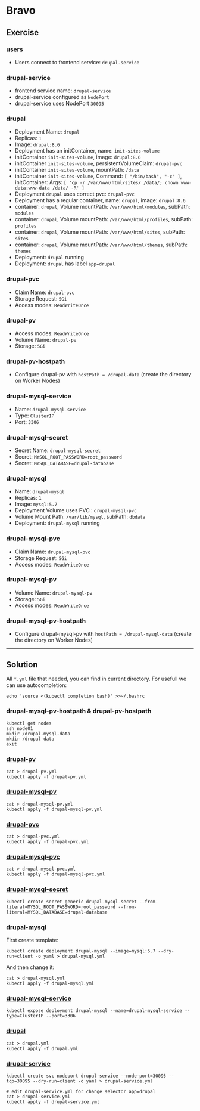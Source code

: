 # Bravo

## Exercise

### users
* Users connect to frontend service: `drupal-service`

### drupal-service
* frontend service name: `drupal-service`
* drupal-service configured as `NodePort`
* drupal-service uses NodePort `30095`

### drupal
* Deployment Name: `drupal`
* Replicas: `1`
* Image: `drupal:8.6`
* Deployment has an initContainer, name: `init-sites-volume`
* initContainer `init-sites-volume`, image: `drupal:8.6`
* initContainer `init-sites-volume`, persistentVolumeClaim: `drupal-pvc`
* initContainer `init-sites-volume`, mountPath: `/data`
* initContainer `init-sites-volume`, Command: `[ "/bin/bash", "-c" ]`, initContainer: Args: `[ 'cp -r /var/www/html/sites/ /data/; chown www-data:www-data /data/ -R' ]`
* Deployment `drupal` uses correct pvc: `drupal-pvc`
* Deployment has a regular container, name: `drupal`, image: `drupal:8.6`
* container: `drupal`, Volume mountPath: `/var/www/html/modules`, subPath: `modules`
* container: `drupal`, Volume mountPath: `/var/www/html/profiles`, subPath: `profiles`
* container: `drupal`, Volume mountPath: `/var/www/html/sites`, subPath: `sites`
* container: `drupal`, Volume mountPath: `/var/www/html/themes`, subPath: `themes`
* Deployment: `drupal` running
* Deployment: `drupal` has label `app=drupal`

### drupal-pvc
* Claim Name: `drupal-pvc`
* Storage Request: `5Gi`
* Access modes: `ReadWriteOnce`

### drupal-pv
* Access modes: `ReadWriteOnce`
* Volume Name: `drupal-pv`
* Storage: `5Gi`

### drupal-pv-hostpath
* Configure drupal-pv with `hostPath = /drupal-data` (create the directory on Worker Nodes)

### drupal-mysql-service
* Name: `drupal-mysql-service`
* Type: `ClusterIP`
* Port: `3306`

### drupal-mysql-secret
* Secret Name: `drupal-mysql-secret`
* Secret: `MYSQL_ROOT_PASSWORD=root_password`
* Secret: `MYSQL_DATABASE=drupal-database`

### drupal-mysql
* Name: `drupal-mysql`
* Replicas: `1`
* Image: `mysql:5.7`
* Deployment Volume uses PVC : `drupal-mysql-pvc`
* Volume Mount Path: `/var/lib/mysql`, subPath: `dbdata`
* Deployment: `drupal-mysql` running

### drupal-mysql-pvc
* Claim Name: `drupal-mysql-pvc`
* Storage Request: `5Gi`
* Access modes: `ReadWriteOnce`

### drupal-mysql-pv
* Volume Name: `drupal-mysql-pv`
* Storage: `5Gi`
* Access modes: `ReadWriteOnce`

### drupal-mysql-pv-hostpath
* Configure drupal-mysql-pv with `hostPath = /drupal-mysql-data` (create the directory on Worker Nodes)

---

## Solution

All `*.yml` file that needed, you can find in current directory.
For usefull we can use autocompletion:
```shell
echo 'source <(kubectl completion bash)' >>~/.bashrc
```


### drupal-mysql-pv-hostpath & drupal-pv-hostpath
```shell
kubectl get nodes
ssh node01
mkdir /drupal-mysql-data
mkdir /drupal-data
exit
```

### [drupal-pv](drupal-pv.yml)
```shell
cat > drupal-pv.yml
kubectl apply -f drupal-pv.yml
```

### [drupal-mysql-pv](drupal-mysql-pv.yml)
```shell
cat > drupal-mysql-pv.yml
kubectl apply -f drupal-mysql-pv.yml
```

### [drupal-pvc](drupal-pvc.yml)
```shell
cat > drupal-pvc.yml
kubectl apply -f drupal-pvc.yml
```

### [drupal-mysql-pvc](drupal-mysql-pvc.yml)
```shell
cat > drupal-mysql-pvc.yml
kubectl apply -f drupal-mysql-pvc.yml
```

### [drupal-mysql-secret](drupal-mysql-secret.yml)
```shell
kubectl create secret generic drupal-mysql-secret --from-literal=MYSQL_ROOT_PASSWORD=root_password --from-literal=MYSQL_DATABASE=drupal-database
```

### [drupal-mysql](drupal-mysql.yml)
First create template:
```shell
kubectl create deployment drupal-mysql --image=mysql:5.7 --dry-run=client -o yaml > drupal-mysql.yml
```

And then change it:
```shell
cat > drupal-mysql.yml
kubectl apply -f drupal-mysql.yml
```

### [drupal-mysql-service](drupal-mysql-service.yml)
```shell
kubectl expose deployment drupal-mysql --name=drupal-mysql-service --type=ClusterIP --port=3306
```

### [drupal](drupal.yml)
```shell
cat > drupal.yml
kubectl apply -f drupal.yml
```

### [drupal-service](drupal-service.yml)
```shell
kubectl create svc nodeport drupal-service --node-port=30095 --tcp=30095 --dry-run=client -o yaml > drupal-service.yml

# edit drupal-service.yml for change selector app=drupal
cat > drupal-service.yml
kubectl apply -f drupal-service.yml
```

